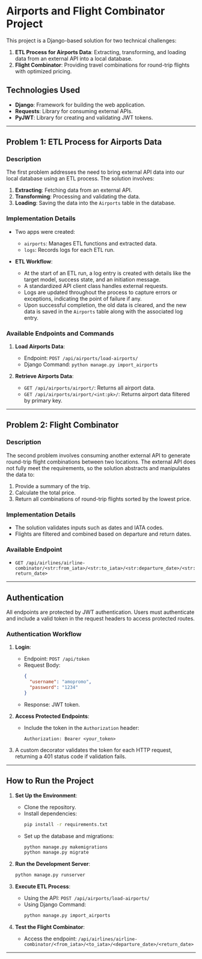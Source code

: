 # Airports and Flight Combinator Project

This project is a Django-based solution for two technical challenges:

1. **ETL Process for Airports Data**: Extracting, transforming, and loading data from an external API into a local database.
2. **Flight Combinator**: Providing travel combinations for round-trip flights with optimized pricing.

## Technologies Used

- **Django**: Framework for building the web application.
- **Requests**: Library for consuming external APIs.
- **PyJWT**: Library for creating and validating JWT tokens.

---

## Problem 1: ETL Process for Airports Data

### Description
The first problem addresses the need to bring external API data into our local database using an ETL process. The solution involves:

1. **Extracting**: Fetching data from an external API.
2. **Transforming**: Processing and validating the data.
3. **Loading**: Saving the data into the `Airports` table in the database.

### Implementation Details

- Two apps were created:
  - `airports`: Manages ETL functions and extracted data.
  - `logs`: Records logs for each ETL run.

- **ETL Workflow**:
  - At the start of an ETL run, a log entry is created with details like the target model, success state, and an initiation message.
  - A standardized API client class handles external requests.
  - Logs are updated throughout the process to capture errors or exceptions, indicating the point of failure if any.
  - Upon successful completion, the old data is cleared, and the new data is saved in the `Airports` table along with the associated log entry.

### Available Endpoints and Commands

1. **Load Airports Data**:
   - Endpoint: `POST /api/airports/load-airports/`
   - Django Command: `python manage.py import_airports`

2. **Retrieve Airports Data**:
   - `GET /api/airports/airport/`: Returns all airport data.
   - `GET /api/airports/airport/<int:pk>/`: Returns airport data filtered by primary key.

---

## Problem 2: Flight Combinator

### Description
The second problem involves consuming another external API to generate round-trip flight combinations between two locations. The external API does not fully meet the requirements, so the solution abstracts and manipulates the data to:

1. Provide a summary of the trip.
2. Calculate the total price.
3. Return all combinations of round-trip flights sorted by the lowest price.

### Implementation Details

- The solution validates inputs such as dates and IATA codes.
- Flights are filtered and combined based on departure and return dates.

### Available Endpoint

- `GET /api/airlines/airline-combinator/<str:from_iata>/<str:to_iata>/<str:departure_date>/<str:return_date>`

---

## Authentication

All endpoints are protected by JWT authentication. Users must authenticate and include a valid token in the request headers to access protected routes.

### Authentication Workflow

1. **Login**:
   - Endpoint: `POST /api/token`
   - Request Body:
     ```json
     {
       "username": "amopromo",
       "password": "1234"
     }
     ```
   - Response: JWT token.

2. **Access Protected Endpoints**:
   - Include the token in the `Authorization` header:
     ```
     Authorization: Bearer <your_token>
     ```

3. A custom decorator validates the token for each HTTP request, returning a 401 status code if validation fails.

---

## How to Run the Project

1. **Set Up the Environment**:
   - Clone the repository.
   - Install dependencies:
     ```bash
     pip install -r requirements.txt
     ```
   - Set up the database and migrations:
     ```bash
     python manage.py makemigrations
     python manage.py migrate
     ```

2. **Run the Development Server**:
   ```bash
   python manage.py runserver
   ```

3. **Execute ETL Process**:
   - Using the API: `POST /api/airports/load-airports/`
   - Using Django Command:
     ```bash
     python manage.py import_airports
     ```

4. **Test the Flight Combinator**:
   - Access the endpoint: `/api/airlines/airline-combinator/<from_iata>/<to_iata>/<departure_date>/<return_date>`

---

